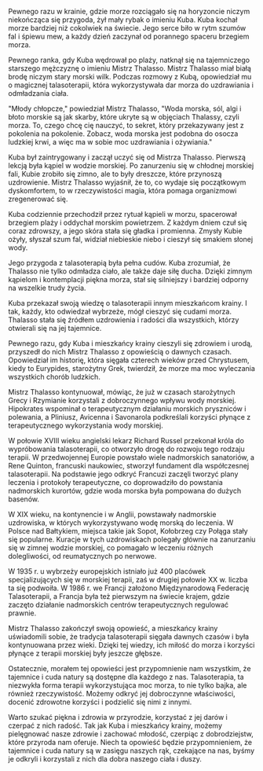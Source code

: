 

Pewnego razu w krainie, gdzie morze rozciągało się na horyzoncie niczym niekończąca się przygoda, żył mały rybak o imieniu Kuba. Kuba kochał morze bardziej niż cokolwiek na świecie. Jego serce biło w rytm szumów fal i śpiewu mew, a każdy dzień zaczynał od porannego spaceru brzegiem morza.

Pewnego ranka, gdy Kuba wędrował po plaży, natknął się na tajemniczego starszego mężczyznę o imieniu Mistrz Thalasso. Mistrz Thalasso miał białą brodę niczym stary morski wilk. Podczas rozmowy z Kubą, opowiedział mu o magicznej talasoterapii, która wykorzystywała dar morza do uzdrawiania i odmładzania ciała.

"Młody chłopcze," powiedział Mistrz Thalasso, "Woda morska, sól, algi i błoto morskie są jak skarby, które ukryte są w objęciach Thalassy, czyli morza. To, czego chcę cię nauczyć, to sekret, który przekazywany jest z pokolenia na pokolenie. Zobacz, woda morska jest podobna do osocza ludzkiej krwi, a więc ma w sobie moc uzdrawiania i ożywiania."

Kuba był zaintrygowany i zaczął uczyć się od Mistrza Thalasso. Pierwszą lekcją była kąpiel w wodzie morskiej. Po zanurzeniu się w chłodnej morskiej fali, Kubie zrobiło się zimno, ale to były dreszcze, które przynoszą uzdrowienie. Mistrz Thalasso wyjaśnił, że to, co wydaje się początkowym dyskomfortem, to w rzeczywistości magia, która pomaga organizmowi zregenerować się.

Kuba codziennie przechodził przez rytuał kąpieli w morzu, spacerował brzegiem plaży i oddychał morskim powietrzem. Z każdym dniem czuł się coraz zdrowszy, a jego skóra stała się gładka i promienna. Zmysły Kubie ożyły, słyszał szum fal, widział niebieskie niebo i cieszył się smakiem słonej wody.

Jego przygoda z talasoterapią była pełna cudów. Kuba zrozumiał, że Thalasso nie tylko odmładza ciało, ale także daje siłę ducha. Dzięki zimnym kąpielom i kontemplacji piękna morza, stał się silniejszy i bardziej odporny na wszelkie trudy życia.

Kuba przekazał swoją wiedzę o talasoterapii innym mieszkańcom krainy. I tak, każdy, kto odwiedzał wybrzeże, mógł cieszyć się cudami morza. Thalasso stała się źródłem uzdrowienia i radości dla wszystkich, którzy otwierali się na jej tajemnice.

Pewnego razu, gdy Kuba i mieszkańcy krainy cieszyli się zdrowiem i urodą, przyszedł do nich Mistrz Thalasso z opowieścią o dawnych czasach. Opowiedział im historię, która sięgała czterech wieków przed Chrystusem, kiedy to Eurypides, starożytny Grek, twierdził, że morze ma moc wyleczania wszystkich chorób ludzkich.

Mistrz Thalasso kontynuował, mówiąc, że już w czasach starożytnych Grecy i Rzymianie korzystali z dobroczynnego wpływu wody morskiej. Hipokrates wspominał o terapeutycznym działaniu morskich pryszniców i polewania, a Pliniusz, Avicenna i Savonarola podkreślali korzyści płynące z terapeutycznego wykorzystania wody morskiej.

W połowie XVIII wieku angielski lekarz Richard Russel przekonał króla do wypróbowania talasoterapii, co otworzyło drogę do rozwoju tego rodzaju terapii. W przedwojennej Europie powstało wiele nadmorskich sanatoriów, a Rene Quinton, francuski naukowiec, stworzył fundament dla współczesnej talasoterapii. Na podstawie jego odkryć Francuzi zaczęli tworzyć plany leczenia i protokoły terapeutyczne, co doprowadziło do powstania nadmorskich kurortów, gdzie woda morska była pompowana do dużych basenów.

W XIX wieku, na kontynencie i w Anglii, powstawały nadmorskie uzdrowiska, w których wykorzystywano wodę morską do leczenia. W Polsce nad Bałtykiem, miejsca takie jak Sopot, Kołobrzeg czy Połąga stały się popularne. Kuracje w tych uzdrowiskach polegały głównie na zanurzaniu się w zimnej wodzie morskiej, co pomagało w leczeniu różnych dolegliwości, od reumatycznych po nerwowe.

W 1935 r. u wybrzeży europejskich istniało już 400 placówek specjalizujących się w morskiej terapii, zaś w drugiej połowie XX w. liczba ta się podwoiła. W 1986 r. we Francji założono Międzynarodową Federację Talasoterapii, a Francja była też pierwszym na świecie krajem, gdzie zaczęto działanie nadmorskich centrów terapeutycznych regulować prawnie.

Mistrz Thalasso zakończył swoją opowieść, a mieszkańcy krainy uświadomili sobie, że tradycja talasoterapii sięgała dawnych czasów i była kontynuowana przez wieki. Dzięki tej wiedzy, ich miłość do morza i korzyści płynące z terapii morskiej były jeszcze głębsze.

Ostatecznie, morałem tej opowieści jest przypomnienie nam wszystkim, że tajemnice i cuda natury są dostępne dla każdego z nas. Talasoterapia, ta niezwykła forma terapii wykorzystująca moc morza, to nie tylko bajka, ale również rzeczywistość. Możemy odkryć jej dobroczynne właściwości, docenić zdrowotne korzyści i podzielić się nimi z innymi.

Warto szukać piękna i zdrowia w przyrodzie, korzystać z jej darów i czerpać z nich radość. Tak jak Kuba i mieszkańcy krainy, możemy pielęgnować nasze zdrowie i zachować młodość, czerpiąc z dobrodziejstw, które przyroda nam oferuje. Niech ta opowieść będzie przypomnieniem, że tajemnice i cuda natury są w zasięgu naszych rąk, czekające na nas, byśmy je odkryli i korzystali z nich dla dobra naszego ciała i duszy.
